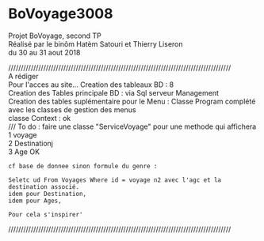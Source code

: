 # BoVoyage3008
Projet BoVoyage, second TP\
Réalisé par le binôm Hatèm Satouri et Thierry Liseron\
du 30 au 31 aout 2018


///////////////////////////////////////////////////////////////////////////////////////// \
 A rédiger\
 Pour l'acces au site...
 Creation des tableaux BD : 8\
 Creation des Tables principale BD : via Sql serveur Management\
 Creation des tables suplémentaire pour le Menu :
 Classe Program complété avec les classes de gestion des menus\
 classe Context : ok\
/// To do : faire une classe "ServiceVoyage" pour une methode qui affichera\
	1 voyage\
	2 Destinationj\
	3 Age OK

	cf base de donnee sinon formule du genre :

	Seletc ud From Voyages Where id = voyage n2 avec l'agc et la destination associé.
	idem pour Destination,
	idem pour Ages,

	Pour cela s'inspirer'
/////////////////////////////////////////////////////////////////////////////////////////
